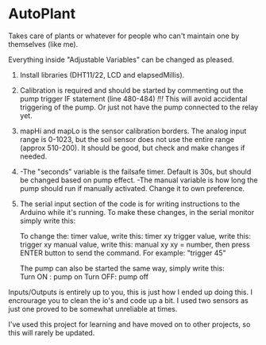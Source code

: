 # AutoPlant
Takes care of plants or whatever for people who can't maintain one by themselves (like me).  


  Everything inside "Adjustable Variables" can be changed as pleased.

  1. Install libraries (DHT11/22, LCD and elapsedMillis). 

  2. Calibration is required and should be started by commenting out the pump trigger IF statement (line 480-484) *!*!*!*
     This will avoid accidental triggering of the pump. Or just not have the pump connected to the relay yet. 

  3. mapHi and mapLo is the sensor calibration borders. The analog input range is 0-1023, but the soil sensor
     does not use the entire range (approx 510-200). It should be good, but check and make changes if needed. 
  
  4. -The "seconds" variable is the failsafe timer. Default is 30s, but should be changed based on pump effect.
     -The manual variable is how long the pump should run if manually activated. Change it to own preference. 

  5. The serial input section of the code is for writing instructions to the Arduino while it's running. 
     To make these changes, in the serial monitor simply write this:

      To change the:
        timer value,   write this: timer xy
        trigger value, write this: trigger xy
        manual value,  write this: manual xy
      xy = number, then press ENTER button to send the command. For example: "trigger 45"

      The pump can also be started the same way, simply write this:  
        Turn ON : pump on
        Turn OFF: pump off

Inputs/Outputs is entirely up to you, this is just how I ended up doing this. I encrourage you to clean the io's and code up a bit. 
I used two sensors as just one proved to be somewhat unreliable at times. 

I've used this project for learning and have moved on to other projects, so this will rarely be updated. 
